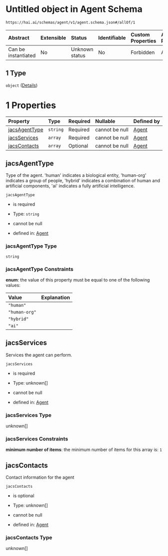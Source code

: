 # Untitled object in Agent Schema

```txt
https://hai.ai/schemas/agent/v1/agent.schema.json#/allOf/1
```



| Abstract            | Extensible | Status         | Identifiable | Custom Properties | Additional Properties | Access Restrictions | Defined In                                                                         |
| :------------------ | :--------- | :------------- | :----------- | :---------------- | :-------------------- | :------------------ | :--------------------------------------------------------------------------------- |
| Can be instantiated | No         | Unknown status | No           | Forbidden         | Allowed               | none                | [agent.schema.json\*](../../out/agent/v1/agent.schema.json "open original schema") |

## 1 Type

`object` ([Details](agent-allof-1.md))

# 1 Properties

| Property                        | Type     | Required | Nullable       | Defined by                                                                                                                               |
| :------------------------------ | :------- | :------- | :------------- | :--------------------------------------------------------------------------------------------------------------------------------------- |
| [jacsAgentType](#jacsagenttype) | `string` | Required | cannot be null | [Agent](agent-allof-1-properties-jacsagenttype.md "https://hai.ai/schemas/agent/v1/agent.schema.json#/allOf/1/properties/jacsAgentType") |
| [jacsServices](#jacsservices)   | `array`  | Required | cannot be null | [Agent](agent-allof-1-properties-jacsservices.md "https://hai.ai/schemas/agent/v1/agent.schema.json#/allOf/1/properties/jacsServices")   |
| [jacsContacts](#jacscontacts)   | `array`  | Optional | cannot be null | [Agent](agent-allof-1-properties-jacscontacts.md "https://hai.ai/schemas/agent/v1/agent.schema.json#/allOf/1/properties/jacsContacts")   |

## jacsAgentType

Type of the agent. 'human' indicates a biological entity, 'human-org' indicates a group of people, 'hybrid' indicates a combination of human and artificial components, 'ai' indicates a fully artificial intelligence.

`jacsAgentType`

* is required

* Type: `string`

* cannot be null

* defined in: [Agent](agent-allof-1-properties-jacsagenttype.md "https://hai.ai/schemas/agent/v1/agent.schema.json#/allOf/1/properties/jacsAgentType")

### jacsAgentType Type

`string`

### jacsAgentType Constraints

**enum**: the value of this property must be equal to one of the following values:

| Value         | Explanation |
| :------------ | :---------- |
| `"human"`     |             |
| `"human-org"` |             |
| `"hybrid"`    |             |
| `"ai"`        |             |

## jacsServices

Services the agent can perform.

`jacsServices`

* is required

* Type: unknown\[]

* cannot be null

* defined in: [Agent](agent-allof-1-properties-jacsservices.md "https://hai.ai/schemas/agent/v1/agent.schema.json#/allOf/1/properties/jacsServices")

### jacsServices Type

unknown\[]

### jacsServices Constraints

**minimum number of items**: the minimum number of items for this array is: `1`

## jacsContacts

Contact information for the agent

`jacsContacts`

* is optional

* Type: unknown\[]

* cannot be null

* defined in: [Agent](agent-allof-1-properties-jacscontacts.md "https://hai.ai/schemas/agent/v1/agent.schema.json#/allOf/1/properties/jacsContacts")

### jacsContacts Type

unknown\[]
